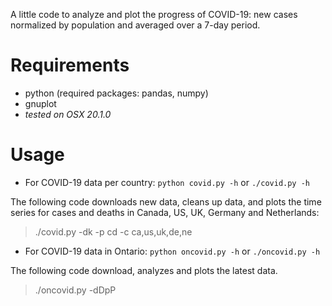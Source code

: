 
A little code to analyze and plot the progress of COVID-19: new cases normalized by population and averaged over a 7-day period.

# Requirements

- python (required packages: pandas, numpy)
- gnuplot
- *tested on OSX 20.1.0*

# Usage

- For COVID-19 data per country: `python covid.py -h` or `./covid.py -h`

The following code downloads new data, cleans up data, and plots the time series for cases and deaths in Canada, US, UK, Germany and Netherlands:

> ./covid.py -dk -p cd -c ca,us,uk,de,ne

- For COVID-19 data in Ontario: `python oncovid.py -h` or `./oncovid.py -h`

The following code download, analyzes and plots the latest data.

> ./oncovid.py -dDpP
